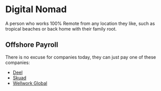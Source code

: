 # Digital Nomad

A person who works 100% Remote from any location they like, such as tropical beaches or back home with their family root.

## Offshore Payroll

There is no excuse for companies today, they can just pay one of these companies:

- [Deel](https://www.deel.com/)
- [Skuad](https://www.skuad.io/)
- [Wellwork Global](https://workwell-global.com/)
